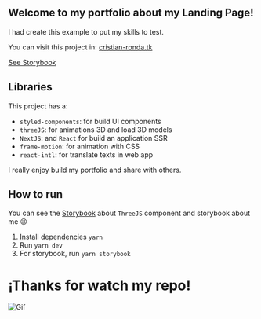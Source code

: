 ## Welcome to my portfolio about my Landing Page!
I had create this example to put my skills to test.

You can visit this project in: [cristian-ronda.tk](https://cristian-ronda.tk/)
 
[See Storybook](https://crisronda.github.io/folio/?path=/story/welcome-summary--page)
## Libraries

This project has a:

- `styled-components`: for build UI components
- `threeJS`: for animations 3D and load 3D models
- `NextJS`: and `React` for build an application SSR
- `frame-motion`: for animation with CSS
- `react-intl`: for translate texts in web app

I really enjoy build my portfolio and share with others.


## How to run
You can see the
[Storybook](https://crisronda.github.io/folio/?path=/story/welcome-summary--page) about `ThreeJS` component and storybook about me 😉

1) Install dependencies `yarn`
2) Run `yarn dev`
3) For storybook, run `yarn storybook`


# ¡Thanks for watch my repo!

![Gif](https://media.giphy.com/media/xULW8v7LtZrgcaGvC0/giphy.gif)



